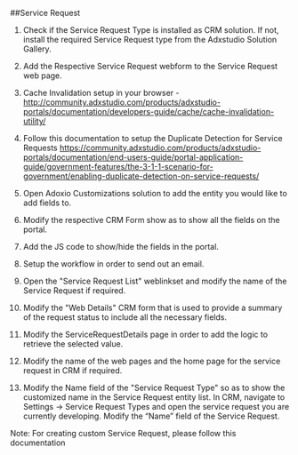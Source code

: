 ##Service Request
1. Check if the Service Request Type is installed as CRM solution. If not, install the required Service Request type from the Adxstudio Solution Gallery.
2. Add the Respective Service Request webform to the Service Request web page.
3. Cache Invalidation setup in your browser - http://community.adxstudio.com/products/adxstudio-portals/documentation/developers-guide/cache/cache-invalidation-utility/

4.	Follow this documentation to setup the Duplicate Detection for Service Requests https://community.adxstudio.com/products/adxstudio-portals/documentation/end-users-guide/portal-application-guide/government-features/the-3-1-1-scenario-for-government/enabling-duplicate-detection-on-service-requests/

5.	Open Adoxio Customizations solution to add the entity you would like to add fields to.

6.	Modify the respective CRM Form show as to show all the fields on the portal.

7.	Add the JS code to show/hide the fields in the portal.

8.	Setup the workflow in order to send out an email.

9.	Open the "Service Request List" weblinkset and modify the name of the Service Request if required.

10.	Modify the "Web Details" CRM form that is used to provide a summary of the request status to include all the necessary fields.

11.	Modify the ServiceRequestDetails page in order to add the logic to retrieve the selected value.

12.	Modify the name of the web pages and the home page for the service request in CRM if required.

13.	Modify the Name field of the "Service Request Type" so as to show the customized name in the Service Request entity list. In CRM, navigate to Settings -> Service Request Types and open the service request you are currently developing. Modify the “Name” field of the Service Request.

Note: For creating custom Service Request, please follow this documentation
